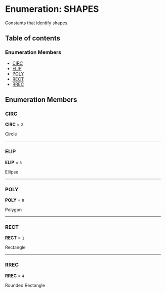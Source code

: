 # Enumeration: SHAPES

Constants that identify shapes.

## Table of contents

### Enumeration Members

* [CIRC](/auto-docs/fixed-layout-editor/enums/SHAPES.md#circ)
* [ELIP](/auto-docs/fixed-layout-editor/enums/SHAPES.md#elip)
* [POLY](/auto-docs/fixed-layout-editor/enums/SHAPES.md#poly)
* [RECT](/auto-docs/fixed-layout-editor/enums/SHAPES.md#rect)
* [RREC](/auto-docs/fixed-layout-editor/enums/SHAPES.md#rrec)

## Enumeration Members

### CIRC

**CIRC** = `2`

Circle

***

### ELIP

**ELIP** = `3`

Ellipse

***

### POLY

**POLY** = `0`

Polygon

***

### RECT

**RECT** = `1`

Rectangle

***

### RREC

**RREC** = `4`

Rounded Rectangle
